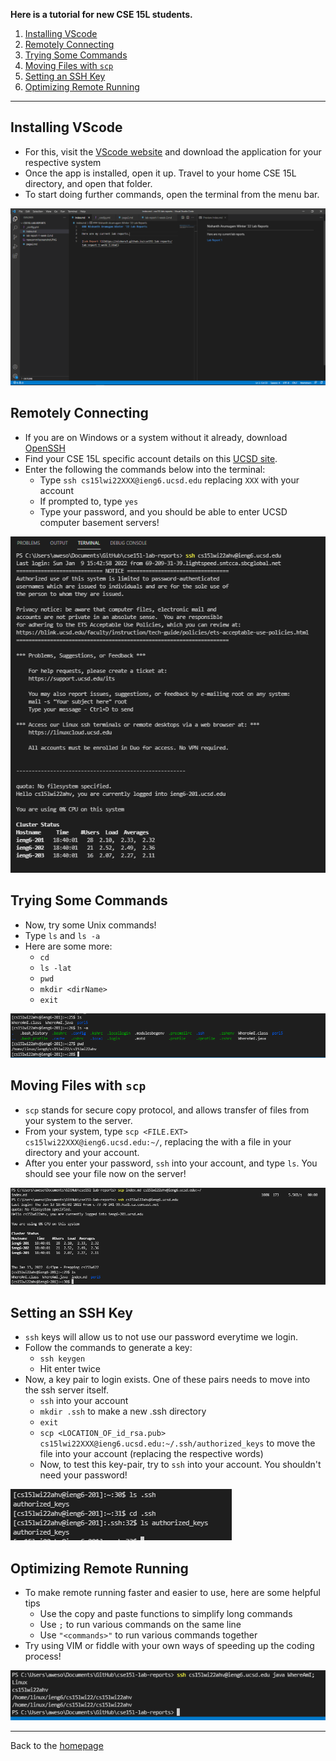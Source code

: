 **Here is a tutorial for new CSE 15L students.**

1. [Installing VScode](#1)
2. [Remotely Connecting](#2)
3. [Trying Some Commands](#3)
4. [Moving Files with `scp`](#4)
5. [Setting an SSH Key](#5)
6. [Optimizing Remote Running](#6)

---

## <a name="1"></a> Installing VScode
- For this, visit the [VScode website](https://code.visualstudio.com/) and download the application for your respective system
- Once the app is installed, open it up. Travel to your home CSE 15L directory, and open that folder.
- To start doing further commands, open the terminal from the menu bar.

![VS Code](vsScreenshot.png)

## <a name="2"></a> Remotely Connecting
- If you are on Windows or a system without it already, download [OpenSSH](https://docs.microsoft.com/en-us/windows-server/administration/openssh/openssh_install_firstuse)
- Find your CSE 15L specific account details on this [UCSD site](https://sdacs.ucsd.edu/~icc/index.php).
- Enter the following the commands below into the terminal:
    - Type `ssh cs15lwi22XXX@ieng6.ucsd.edu` replacing `XXX` with your account
    - If prompted to, type `yes`
    - Type your password, and you should be able to enter UCSD computer basement servers!

![ssh Command](sshScreenshot.png)

## <a name="3"></a> Trying Some Commands
- Now, try some Unix commands!
- Type `ls` and `ls -a`
- Here are some more:
    - `cd`
    - `ls -lat`
    - `pwd`
    - `mkdir <dirName>`
    - `exit`

![Some Commands](commandsScreenshot.png)

## <a name="4"></a> Moving Files with `scp`
- `scp` stands for secure copy protocol, and allows transfer of files from your system to the server.
- From your system, type `scp <FILE.EXT> cs15lwi22XXX@ieng6.ucsd.edu:~/`, replacing the with a file in your directory and your account. 
- After you enter your password, `ssh` into your account, and type `ls`. You should see your file now on the server!

![Moving Files](scpScreenshot.png)

## <a name="5"></a> Setting an SSH Key
- `ssh` keys will allow us to not use our password everytime we login.
- Follow the commands to generate a key:
    - `ssh keygen`
    - Hit enter twice
- Now, a key pair to login exists. One of these pairs needs to move into the ssh server itself.
    - `ssh` into your account
    - `mkdir .ssh` to make a new .ssh directory
    - `exit`
    - `scp <LOCATION_OF_id_rsa.pub> cs15lwi22XXX@ieng6.ucsd.edu:~/.ssh/authorized_keys` to move the file into your account (replacing the respective words)
    - Now, to test this key-pair, try to `ssh` into your account. You shouldn't need your password!

![Seeing Keys](keyScreenshot.png)

## <a name="6"></a> Optimizing Remote Running
- To make remote running faster and easier to use, here are some helpful tips
    - Use the copy and paste functions to simplify long commands
    - Use `;` to run various commands on the same line
    - Use `"<commands>"` to run various commands together
- Try using VIM or fiddle with your own ways of speeding up the coding process!

![Optimizations](optimizeScreenshot.png)

---
Back to the [homepage](https://nisharu3.github.io/cse15l-lab-reports/)